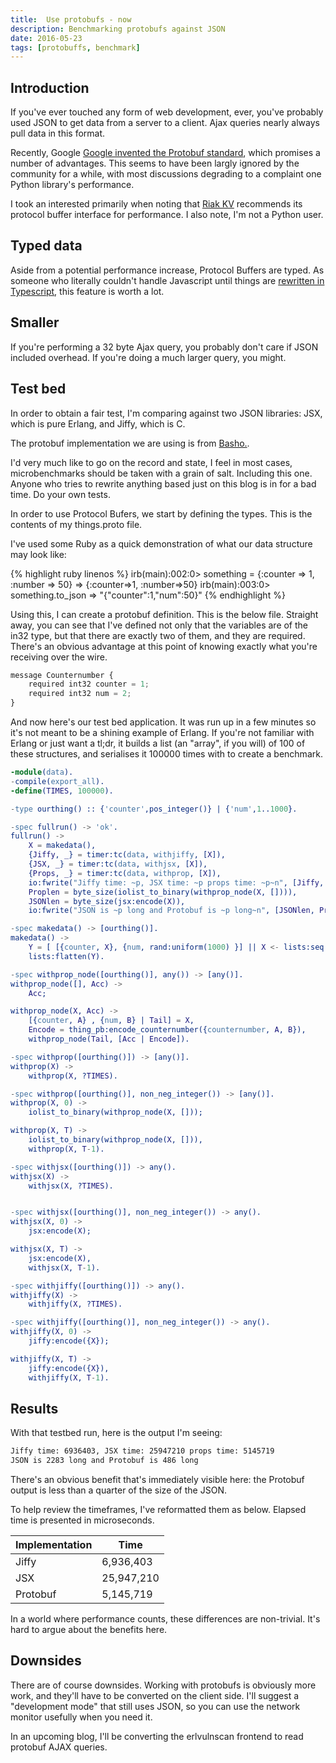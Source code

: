 ```yaml
---
title:  Use protobufs - now
description: Benchmarking protobufs against JSON
date: 2016-05-23
tags: [protobuffs, benchmark]
---
```


## Introduction
If you've ever touched any form of web development, ever, you've probably used JSON to get data from a server to a client. Ajax queries nearly always pull data in this format.

Recently, Google [Google invented the Protobuf standard](https://developers.google.com/protocol-buffers/docs/overview), which promises a number of advantages. This seems to have been largly ignored by the community for a while, with most discussions degrading to a complaint one Python library's performance.

I took an interested primarily when noting that [Riak KV](http://basho.com/products/riak-kv/) recommends its protocol buffer interface for performance. I also note, I'm not a Python user.

## Typed data
Aside from a potential performance increase, Protocol Buffers are typed. As someone who literally couldn't handle Javascript until things are [rewritten in Typescript](https://github.com/technion/erlvulnscan/blob/master/frontend/assets/erlvulnscan.tsx), this feature is worth a lot.

## Smaller
If you're performing a 32 byte Ajax query, you probably don't care if JSON included overhead. If you're doing a much larger query, you might.

## Test bed
In order to obtain a fair test, I'm comparing against two JSON libraries: JSX, which is pure Erlang, and Jiffy, which is C.

The protobuf implementation we are using is from [Basho.](https://github.com/basho/erlang_protobuffs).

I'd very much like to go on the record and state, I feel in most cases, microbenchmarks should be taken with a grain of salt. Including this one. Anyone who tries to rewrite anything based just on this blog is in for a bad time. Do your own tests.

In order to use Protocol Bufers, we start by defining the types. This is the contents of my things.proto file.

I've used some Ruby as a quick demonstration of what our data structure may look like:

{% highlight ruby linenos %}
irb(main):002:0> something = {:counter => 1, :number => 50}
    => {:counter=>1, :number=>50}
irb(main):003:0> something.to_json
    => "{\"counter\":1,\"num\":50}"
{% endhighlight %}

Using this, I can create a protobuf definition. This is the below file. Straight away, you can see that I've defined not only that the variables are of the in32 type, but that there are exactly two of them, and they are required. There's an obvious advantage at this point of knowing exactly what you're receiving over the wire.

```javascript
message Counternumber {
    required int32 counter = 1;
    required int32 num = 2;
}
```

And now here's our test bed application. It was run up in a few minutes so it's not meant to be a shining example of Erlang. If you're not familiar with Erlang or just want a tl;dr, it builds a list (an "array", if you will) of 100 of these structures, and serialises it 100000 times with to create a benchmark.

```erlang
-module(data).
-compile(export_all).
-define(TIMES, 100000).

-type ourthing() :: {'counter',pos_integer()} | {'num',1..1000}.

-spec fullrun() -> 'ok'.
fullrun() ->
    X = makedata(),
    {Jiffy, _} = timer:tc(data, withjiffy, [X]),
    {JSX, _} = timer:tc(data, withjsx, [X]),
    {Props, _} = timer:tc(data, withprop, [X]),
    io:fwrite("Jiffy time: ~p, JSX time: ~p props time: ~p~n", [Jiffy, JSX, Props]),
    Proplen = byte_size(iolist_to_binary(withprop_node(X, []))),
    JSONlen = byte_size(jsx:encode(X)),
    io:fwrite("JSON is ~p long and Protobuf is ~p long~n", [JSONlen, Proplen]).

-spec makedata() -> [ourthing()].
makedata() ->
    Y = [ [{counter, X}, {num, rand:uniform(1000) }] || X <- lists:seq(1,100)],
    lists:flatten(Y).

-spec withprop_node([ourthing()], any()) -> [any()].
withprop_node([], Acc) ->
    Acc;

withprop_node(X, Acc) ->
    [{counter, A} , {num, B} | Tail] = X,
    Encode = thing_pb:encode_counternumber({counternumber, A, B}),
    withprop_node(Tail, [Acc | Encode]).

-spec withprop([ourthing()]) -> [any()].
withprop(X) ->
    withprop(X, ?TIMES).

-spec withprop([ourthing()], non_neg_integer()) -> [any()].
withprop(X, 0) ->
    iolist_to_binary(withprop_node(X, []));

withprop(X, T) ->
    iolist_to_binary(withprop_node(X, [])),
    withprop(X, T-1).

-spec withjsx([ourthing()]) -> any().
withjsx(X) ->
    withjsx(X, ?TIMES).


-spec withjsx([ourthing()], non_neg_integer()) -> any().
withjsx(X, 0) ->
    jsx:encode(X);

withjsx(X, T) ->
    jsx:encode(X),
    withjsx(X, T-1).

-spec withjiffy([ourthing()]) -> any().
withjiffy(X) ->
    withjiffy(X, ?TIMES).

-spec withjiffy([ourthing()], non_neg_integer()) -> any().
withjiffy(X, 0) ->
    jiffy:encode({X});

withjiffy(X, T) ->
    jiffy:encode({X}),
    withjiffy(X, T-1).

```

## Results

With that testbed run, here is the output I'm seeing:

```bash
Jiffy time: 6936403, JSX time: 25947210 props time: 5145719
JSON is 2283 long and Protobuf is 486 long
```

There's an obvious benefit that's immediately visible here: the Protobuf output is less than a quarter of the size of the JSON.

To help review the timeframes, I've reformatted them as below. Elapsed time is presented in microseconds.

| Implementation | Time |
| -------------- | ---- |
| Jiffy          | 6,936,403 |
| JSX            | 25,947,210 |
| Protobuf       | 5,145,719 |

In a world where performance counts, these differences are non-trivial. It's hard to argue about the benefits here.

## Downsides

There are of course downsides. Working with protobufs is obviously more work, and they'll have to be converted on the client side. I'll suggest a "development mode" that still uses JSON, so you can use the network monitor usefully when you need it.

In an upcoming blog, I'll be converting the erlvulnscan frontend to read protobuf AJAX queries.

